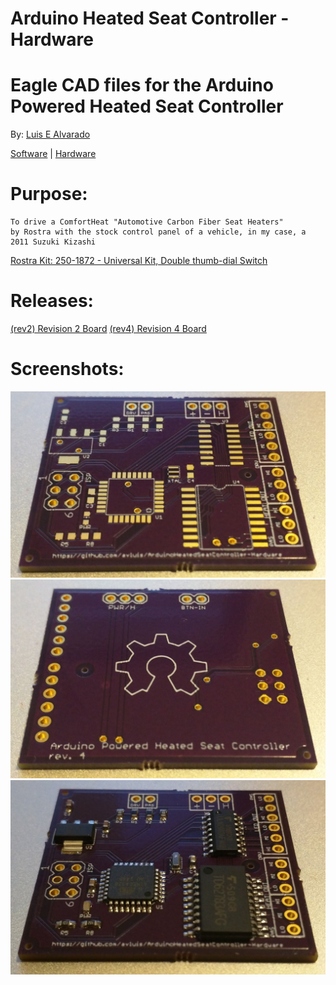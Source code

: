 # Arduino Heated Seat Controller - Hardware
# Eagle CAD files for the Arduino Powered Heated Seat Controller
  By: [Luis E Alvarado](mailto:admin@avnet.ws)
  
  [Software](https://github.com/avluis/ArduinoHeatedSeatController) | 
  [Hardware](https://github.com/avluis/ArduinoHeatedSeatController-Hardware)
  
# Purpose:
	To drive a ComfortHeat "Automotive Carbon Fiber Seat Heaters"
  	by Rostra with the stock control panel of a vehicle, in my case, a 2011 Suzuki Kizashi
  [Rostra Kit: 250-1872 - Universal Kit, Double thumb-dial Switch](http://www.rostra.com/manuals/250-1870_Form5261.pdf)

# Releases:
  [(rev2) Revision 2 Board](https://github.com/avluis/ArduinoHeatedSeatController-Hardware/releases/tag/rev2)
  [(rev4) Revision 4 Board](https://github.com/avluis/ArduinoHeatedSeatController-Hardware/releases/tag/rev4)

# Screenshots:
  ![Rev 4 - Front](/../screenshots/ArduinoHeatedSeatController_rev4-front.jpg?raw=true "Rev 4 - Front")
  ![Rev 4 - Rear](/../screenshots/ArduinoHeatedSeatController_rev4-rear.jpg?raw=true "Rev 4 - Rear")
  ![Rev 4 - Reflow](/../screenshots/ArduinoHeatedSeatController_rev4-reflow.jpg?raw=true "Rev 4 - Reflow")